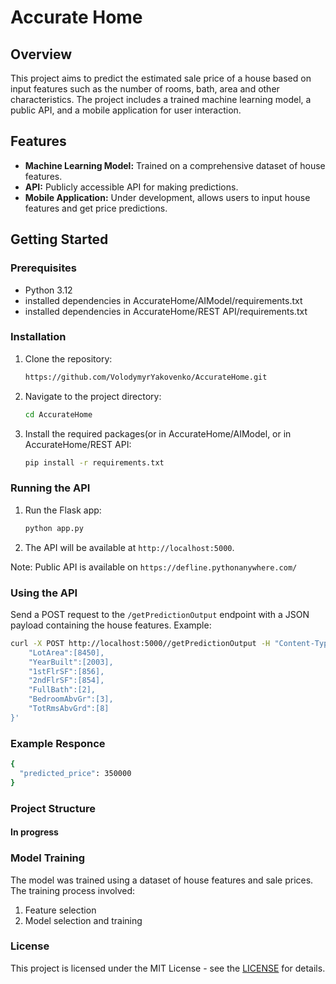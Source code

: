 # Accurate Home 

## Overview
This project aims to predict the estimated sale price of a house based on input features such as the number of rooms, bath, area and other characteristics. The project includes a trained machine learning model, a public API, and a mobile application for user interaction.

## Features
- **Machine Learning Model:** Trained on a comprehensive dataset of house features.
- **API:** Publicly accessible API for making predictions.
- **Mobile Application:** Under development, allows users to input house features and get price predictions.

## Getting Started

### Prerequisites
- Python 3.12
- installed dependencies in AccurateHome/AIModel/requirements.txt
- installed dependencies in AccurateHome/REST API/requirements.txt

### Installation

1. Clone the repository:
    ```bash
    https://github.com/VolodymyrYakovenko/AccurateHome.git
    ```
2. Navigate to the project directory:
    ```bash
    cd AccurateHome
    ```
3. Install the required packages(or in AccurateHome/AIModel, or in AccurateHome/REST API:
    ```bash
    pip install -r requirements.txt
    ```

### Running the API
1. Run the Flask app:
    ```bash
    python app.py
    ```
2. The API will be available at `http://localhost:5000`.

Note: Public API is available on `https://defline.pythonanywhere.com/`

### Using the API
Send a POST request to the `/getPredictionOutput` endpoint with a JSON payload containing the house features. Example:

```bash
curl -X POST http://localhost:5000//getPredictionOutput -H "Content-Type: application/json" -d '{
    "LotArea":[8450], 
    "YearBuilt":[2003], 
    "1stFlrSF":[856], 
    "2ndFlrSF":[854], 
    "FullBath":[2], 
    "BedroomAbvGr":[3], 
    "TotRmsAbvGrd":[8]
}'
```

### Example Responce
```bash
{
  "predicted_price": 350000
}
```

### Project Structure

#### In progress

### Model Training
The model was trained using a dataset of house features and sale prices. The training process involved:

1. Feature selection
2. Model selection and training

### License
This project is licensed under the MIT License - see the [LICENSE](https://github.com/VolodymyrYakovenko/AccurateHome/blob/main/LICENSE) for details.

